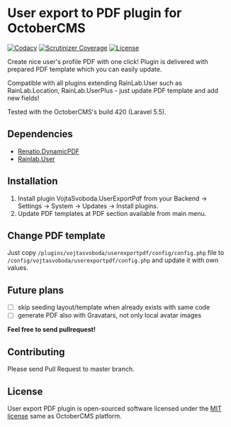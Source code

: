 # User export to PDF plugin for OctoberCMS

[![Codacy](https://img.shields.io/codacy/17ce271f07de4c6ea61fb5c323f46bda.svg)](https://www.codacy.com/app/vojtasvoboda/oc-userexportpdf-plugin/dashboard)
[![Scrutinizer Coverage](https://img.shields.io/scrutinizer/g/vojtasvoboda/oc-userexportpdf-plugin.svg)](https://scrutinizer-ci.com/g/vojtasvoboda/oc-userexportpdf-plugin/?branch=master)
[![License](https://img.shields.io/badge/license-MIT-blue.svg)](https://github.com/vojtasvoboda/oc-userexportpdf-plugin/blob/master/LICENSE.md)

Create nice user's profile PDF with one click! Plugin is delivered with prepared PDF template which you can easily update.

Compatible with all plugins extending RainLab.User such as RainLab.Location, RainLab.UserPlus - just update PDF template and add new fields!

Tested with the OctoberCMS's build 420 (Laravel 5.5).

## Dependencies

- [Renatio.DynamicPDF](http://octobercms.com/plugin/renatio-dynamicpdf)
- [Rainlab.User](http://octobercms.com/plugin/rainlab-user)

## Installation

1. Install plugin VojtaSvoboda.UserExportPdf from your Backend -> Settings -> System -> Updates -> Install plugins.
2. Update PDF templates at PDF section available from main menu.

## Change PDF template

Just copy `/plugins/vojtasvoboda/userexportpdf/config/config.php` file to `/config/vojtasvoboda/userexportpdf/config.php` and update it with own values.

## Future plans

- [ ] skip seeding layout/template when already exists with same code
- [ ] generate PDF also with Gravatars, not only local avatar images

**Feel free to send pullrequest!**

## Contributing

Please send Pull Request to master branch.

## License

User export PDF plugin is open-sourced software licensed under the [MIT license](http://opensource.org/licenses/MIT) same as OctoberCMS platform.
